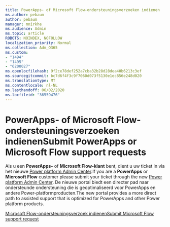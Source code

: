 ```yaml
---
title: PowerApps- of Microsoft Flow-ondersteuningsverzoeken indienen
ms.author: pebaum
author: pebaum
manager: mnirkhe
ms.audience: Admin
ms.topic: article
ROBOTS: NOINDEX, NOFOLLOW
localization_priority: Normal
ms.collection: Adm_O365
ms.custom:
- "1494"
- "1495"
- "6200027"
ms.openlocfilehash: 9f2ce78def252a7cba32b28d28dea40b6213c3ef
ms.sourcegitcommit: bc7d6f4f3c9f7060d073f5130e1ec856e248d020
ms.translationtype: MT
ms.contentlocale: nl-NL
ms.lasthandoff: 06/02/2020
ms.locfileid: "36559476"
---
```

# <a name="submit-powerapps-or-microsoft-flow-support-requests"></a><span data-ttu-id="71e40-102">PowerApps- of Microsoft Flow-ondersteuningsverzoeken indienen</span><span class="sxs-lookup"><span data-stu-id="71e40-102">Submit PowerApps or Microsoft Flow support requests</span></span>

<span data-ttu-id="71e40-103">Als u een **PowerApps-** of **Microsoft Flow-klant** bent, dient u uw ticket in via het nieuwe [Power platform Admin Center](https://admin.powerplatform.microsoft.com/support?newTicket&product=15819).</span><span class="sxs-lookup"><span data-stu-id="71e40-103">If you are a **PowerApps** or **Microsoft Flow** customer please submit your ticket through the new [Power platform Admin Center](https://admin.powerplatform.microsoft.com/support?newTicket&product=15819).</span></span> <span data-ttu-id="71e40-104">De nieuwe portal biedt een directer pad naar ondersteunde ondersteuning die is geoptimaliseerd voor PowerApps en andere Power-platformproducten.</span><span class="sxs-lookup"><span data-stu-id="71e40-104">The new portal provides a more direct path to assisted support that is optimized for PowerApps and other Power platform products.</span></span>

[<span data-ttu-id="71e40-105">Microsoft Flow-ondersteuningsverzoek indienen</span><span class="sxs-lookup"><span data-stu-id="71e40-105">Submit Microsoft Flow support request</span></span>](https://admin.powerplatform.microsoft.com/support?newTicket&product=Flow)